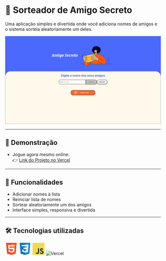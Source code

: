 # 🎁 Sorteador de Amigo Secreto

Uma aplicação simples e divertida onde você adiciona nomes de amigos e o sistema sorteia aleatoriamente um deles.

<p align="center">
  <img src="./assets/resultado.png" alt="Tela do Amigo Secreto" width="600"/>
</p>

---

## 🚀 Demonstração

- Jogue agora mesmo online:  
👉 [Link do Projeto no Vercel](https://desafio-amigo-secreto-one-three.vercel.app/)
---

## 📌 Funcionalidades

- Adicionar nomes à lista
- Reiniciar lista de nomes
- Sortear aleatoriamente um dos amigos
- Interface simples, responsiva e divertida

---

## 🛠 Tecnologias utilizadas

<p>
  <img src="https://raw.githubusercontent.com/devicons/devicon/master/icons/html5/html5-original.svg" alt="HTML5" width="40"/>
  <img src="https://raw.githubusercontent.com/devicons/devicon/master/icons/css3/css3-original.svg" alt="CSS3" width="40"/>
  <img src="https://raw.githubusercontent.com/devicons/devicon/master/icons/javascript/javascript-original.svg" alt="JavaScript" width="40"/>
  <img src="https://assets.vercel.com/image/upload/front/favicon/vercel/180x180.png" alt="Vercel" width="40"/>
</p>